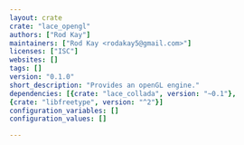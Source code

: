 ```yaml
---
layout: crate
crate: "lace_opengl"
authors: ["Rod Kay"]
maintainers: ["Rod Kay <rodakay5@gmail.com>"]
licenses: ["ISC"]
websites: []
tags: []
version: "0.1.0"
short_description: "Provides an openGL engine."
dependencies: [{crate: "lace_collada", version: "~0.1"},
{crate: "libfreetype", version: "^2"}]
configuration_variables: []
configuration_values: []

---
```



